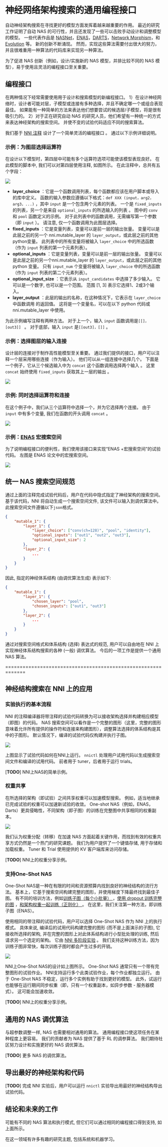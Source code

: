 # 神经网络架构搜索的通用编程接口

自动神经架构搜索在寻找更好的模型方面发挥着越来越重要的作用。 最近的研究工作证明了自动 NAS 的可行性，并且还发现了一些可以击败手动设计和调整模型的模型。 一些代表作品是 [NASNet](https://arxiv.org/abs/1707.07012)，[ENAS](https://arxiv.org/abs/1802.03268)，[DARTS](https://arxiv.org/abs/1806.09055)，[Network Morphism](https://arxiv.org/abs/1806.10282)，和 [Evolution](https://arxiv.org/abs/1703.01041) 等。 新的创新不断涌现。 然而，实现这些算法需要付出很大的努力，并且很难重用一种算法的代码库来实现另一种算法。

为了促进 NAS 创新（例如，设计/实施新的 NAS 模型，并排比较不同的 NAS 模型），易于使用且灵活的编程接口至关重要。

## 编程接口

在两种情况下经常需要使用用于设计和搜索模型的新编程接口。 1）在设计神经网络时，设计者可能对层，子模型或连接有多种选择，并且不确定哪一个或组合表现最佳。 如果能有一种简单的方法来表达他们想要尝试的候选层/子模型，将是很有吸引力的。 2）对于正在研究自动 NAS 的研究人员，他们希望有一种统一的方式来表达神经架构的搜索空间。 并使不变的试验代码适应不同的搜索算法。

我们基于 [NNI 注释](./AnnotationSpec.md) 设计了一个简单灵活的编程接口 。 通过以下示例详细说明。

### 示例：为图层选择运算符

在设计以下模型时，第四层中可能有多个运算符选项可能使该模型表现良好。 在此模型的脚本中, 我们可以对第四层使用注释, 如图所示。 在此注释中，总共有五个字段：

![](../img/example_layerchoice.png)

* **layer_choice** ：它是一个函数调用列表，每个函数都应该在用户脚本或导入的库中定义。 函数的输入参数应遵循以下格式：`def XXX (input，arg2，arg3，...)` ，其中 `input` 是一个包含两个元素的列表。 一个是 `fixed_inputs` 的列表，另一个是来自 `optional_inputs` 的所选输入的列表 。 图中的 `conv` 和 `pool` 函数定义的示例。 对于此列表中的函数调用，无需编写第一个参数（即 `input` ）。 请注意, 仅一个函数调用为此图层选择。
* **fixed_inputs** ：它是变量列表，变量可以是前一层的输出张量。 变量可以是此层之前的另一个 nni.mutable_layer 的 `layer_output`，或此层之前的其他python变量。 此列表中的所有变量将被输入 `layer_choice` 中的所选函数 （作为 `input` 列表的第一个元素列表）。
* **optional_inputs** ：它是变量列表，变量可以是前一层的输出张量。 变量可以是此层之前的另一个nni.mutable_layer 的 `layer_output`，或此层之前的其他 python 变量。 只有 `input_num` 个变量将被输入 `layer_choice` 中的所选函数 （作为 `input` 列表的第二个元素列表）。
* **optional_input_size** ：它表示从 `input_candidates` 中选择了多少输入。 它可以是一个数字, 也可以是一个范围。 范围 [1, 3] 表示它选择1、2或3个输入。
* **layer_output** ：此层的输出的名称，在这种情况下，它表示在 `layer_choice` 中函数调用 的返回值。 这将是一个变量名，可以在以下 python 代码或 nni.mutable_layer 中使用。

为此示例编写注释有两种方法。 对于上一个，输入 `input` 函数调用是`[[]，[out3]] ` 。 对于底部，输入 `input` 是`[[out3]，[]]` 。

### 示例：选择图层的输入连接

设计层的连接对于制作高性能模型至关重要。 通过我们提供的接口，用户可以注释一个层采用哪些连接（作为输入）。 他们可以从一组连接中选择几个。 下面是一个例子，它从三个候选输入中为 `concat` 这个函数调用选择两个输入 。 这里 `concat` 始终使用 `fixed_inputs` 获取其上一层的输出 。

![](../img/example_connectchoice.png)

### 示例: 同时选择运算符和连接

在这个例子中，我们从三个运算符中选择一个，并为它选择两个连接。 由于 `input` 中有多个变量, 我们在函数的开头调用 `concat` 。

![](../img/example_combined.png)

### 示例：[ENAS](https://arxiv.org/abs/1802.03268) 宏搜索空间

为了说明编程接口的便利性，我们使用该接口来实现“ENAS +宏搜索空间”的试验代码。 左图是 ENAS 论文中的宏搜索空间。

![](../img/example_enas.png)

## 统一 NAS 搜索空间规范

通过上面的注释完成试验代码后，用户在代码中隐式指定了神经架构的搜索空间。 基于该代码，NNI 将自动生成一个搜索空间文件, 该文件可以输入到调优算法中。 此搜索空间文件遵循以下` json `格式。

```json
{
    "mutable_1": {
        "layer_1": {
            "layer_choice": ["conv(ch=128)", "pool", "identity"],
            "optional_inputs": ["out1", "out2", "out3"],
            "optional_input_size": 2
        },
        "layer_2": {
            ...
        }
    }
}
```

因此, 指定的神经体系结构 (由调优算法生成) 表示如下:

```json
{
    "mutable_1": {
        "layer_1": {
            "chosen_layer": "pool",
            "chosen_inputs": ["out1", "out3"]
        },
        "layer_2": {
            ...
        }
    }
}
```

通过对搜索空间格式和体系结构 (选择) 表达式的规范, 用户可以自由地在 NNI 上实现神经体系结构搜索的各种 (一般) 调优算法。 今后的一项工作是提供一个通用 NAS 算法。

=============================================================

## 神经结构搜索在 NNI 上的应用

### 实验执行的基本流程

NNI 的注释编译器将带注释的试验代码转换为可以接收架构选择并构建相应模型（即图）的代码。 NAS 搜索空间可以看作是一个完整的图形（这里，完整的图形意味着允许所有提供的操作符和连接来构建图形），调整算法选择的体系结构是其中的子图形。 默认情况下，编译的试验代码仅构建并执行子图。

![](../img/nas_on_nni.png)

上图显示了试验代码如何在NNI上运行。 `nnictl` 处理用户试用代码以生成搜索空间文件和编译的试用代码。 前者用于 tuner，后者用于运行 trials。

[**TODO**] NNI上NAS的简单示例。

### 权重共享

在所选择的架构（即试验）之间共享权重可以加速模型搜索。 例如，适当地继承已完成试验的权重可以加速新试验的收敛。 One-shot NAS（例如，ENAS，Darts）更具侵略性，不同架构（即子图）的训练在完整图中共享相同的权重副本。

![](../img/nas_weight_share.png)

我们认为权重分配（转移）在加速 NAS 方面起着关键作用，而找到有效的权重共享方式仍然是一个热门的研究课题。 我们为用户提供了一个键值存储, 用于存储和加载权重。 Tuner 和 Trial 使用提供的 KV 客户端库来访问存储。

[**TODO**] NNI上的权重分享示例。

### 支持One-Shot NAS

One-Shot NAS是一种在有限的时间和资源预算内找到良好的神经结构的流行方法。 基本上，它基于搜索空间构建完整的图形，并使用梯度下降最终找到最佳子图。 有不同的培训方法，例如[训练子图（每个小批量） ](https://arxiv.org/abs/1802.03268) ，[使用 dropout 训练完整的图](http://proceedings.mlr.press/v80/bender18a/bender18a.pdf) ，[和架构权重一起训练（正则化） ](https://arxiv.org/abs/1806.09055) 。 在这里，我们关注第一种方法，即训练子图（ENAS）。

使用相同的带注释的试验代码，用户可以选择 One-Shot NAS 作为 NNI 上的执行模式。 具体来说, 编译后的试用代码构建完整的图形 (而不是上面演示的子图), 它接收所选择的架构, 并在完整的图形上对此体系结构进行小型批处理的训练, 然后请求另一个选定的架构。 它由 [NNI 多阶段实验](./multiPhase.md) 。 我们支持这种训练方法，因为训练子图非常快，每次训练子图时都会产生过多的开销。

![](../img/one-shot_training.png)

NNI上One-Shot NAS的设计如上图所示。 One-Shot NAS 通常只有一个带有完整图形的试验作业。 NNI支持运行多个此类试验作业，每个作业都独立运行。 由于 One-Shot NAS 不稳定，运行多个实例有助于找到更好的模型。 此外，试运行也能够在运行期间同步权重（即，只有一个权重副本，如异步参数 - 服务器模式）。 这可能会加速收敛。

[**TODO**] NNI上的权重分享示例。

## 通用的 NAS 调优算法

与超参数调整一样, NAS 也需要相对通用的算法。 通用编程接口使这项任务在某种程度上更容易。 我们的贡献者为 NAS 提供了基于 RL 的调参算法。 我们期待社区努力设计和实施更好的 NAS 调优算法。

[**TODO**] 更多 NAS 的调优算法。

## 导出最好的神经架构和代码

[**TODO**] 完成 NNI 实验后，用户可以运行 `nnictl` 实验导出用最好的神经结构导出试验代码。

## 结论和未来的工作

可能有不同的 NAS 算法和执行模式, 但它们可以通过相同的编程接口得到支持, 如上面所示。

在这一领域有许多有趣的研究主题, 包括系统和机器学习。